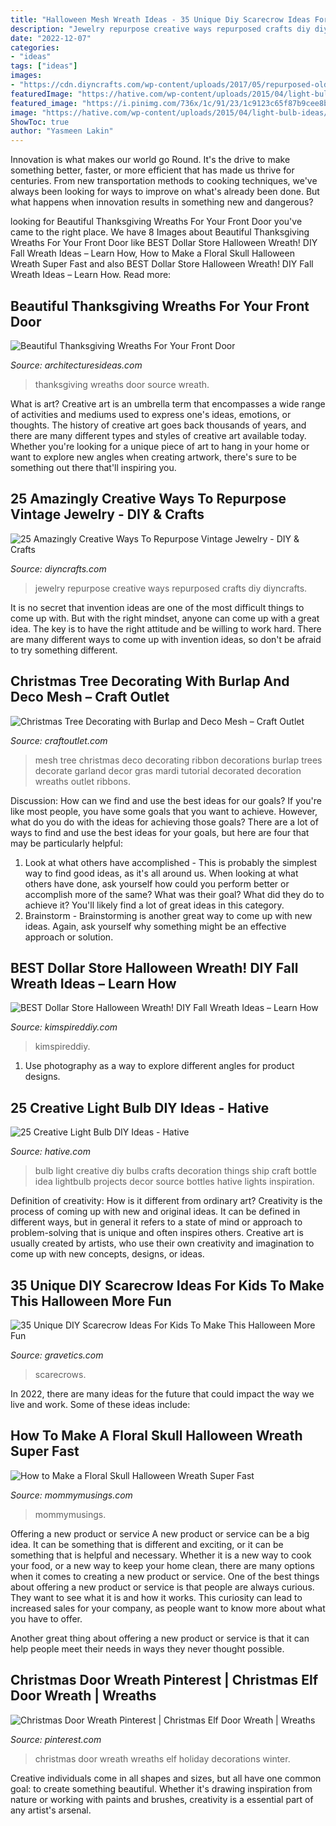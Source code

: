```yaml
---
title: "Halloween Mesh Wreath Ideas - 35 Unique Diy Scarecrow Ideas For Kids To Make This Halloween More Fun"
description: "Jewelry repurpose creative ways repurposed crafts diy diyncrafts"
date: "2022-12-07"
categories:
- "ideas"
tags: ["ideas"]
images:
- "https://cdn.diyncrafts.com/wp-content/uploads/2017/05/repurposed-old-jewelry.jpg"
featuredImage: "https://hative.com/wp-content/uploads/2015/04/light-bulb-ideas/6-creative-light-bulb-diy-ideas.jpg"
featured_image: "https://i.pinimg.com/736x/1c/91/23/1c9123c65f87b9cee8b52b4580945273--christmas-door-wreaths-winter-wreaths.jpg"
image: "https://hative.com/wp-content/uploads/2015/04/light-bulb-ideas/6-creative-light-bulb-diy-ideas.jpg"
ShowToc: true
author: "Yasmeen Lakin"
---
```



Innovation is what makes our world go Round. It's the drive to make something better, faster, or more efficient that has made us thrive for centuries. From new transportation methods to cooking techniques, we've always been looking for ways to improve on what's already been done. But what happens when innovation results in something new and dangerous?

	

		
looking for Beautiful Thanksgiving Wreaths For Your Front Door you've came to the right place. We have 8 Images about Beautiful Thanksgiving Wreaths For Your Front Door like BEST Dollar Store Halloween Wreath! DIY Fall Wreath Ideas – Learn How, How to Make a Floral Skull Halloween Wreath Super Fast and also BEST Dollar Store Halloween Wreath! DIY Fall Wreath Ideas – Learn How. Read more:
		
    
## Beautiful Thanksgiving Wreaths For Your Front Door

<img loading=lazy src="http://architecturesideas.com/wp-content/uploads/2017/10/thanksgiving-wreaths-17-1.jpg" onerror="this.onerror=null;this.src='https://tse2.mm.bing.net/th?id=OIP.PQh5nj6-4mSa7ii6wdO6mgHaFj&amp;pid=15.1';" alt="Beautiful Thanksgiving Wreaths For Your Front Door">

_Source: architecturesideas.com_

>thanksgiving wreaths door source wreath. 

	

What is art?
Creative art is an umbrella term that encompasses a wide range of activities and mediums used to express one's ideas, emotions, or thoughts. The history of creative art goes back thousands of years, and there are many different types and styles of creative art available today. Whether you're looking for a unique piece of art to hang in your home or want to explore new angles when creating artwork, there's sure to be something out there that'll inspiring you.

    
## 25 Amazingly Creative Ways To Repurpose Vintage Jewelry - DIY &amp; Crafts

<img loading=lazy src="https://cdn.diyncrafts.com/wp-content/uploads/2017/05/repurposed-old-jewelry.jpg" onerror="this.onerror=null;this.src='https://tse1.mm.bing.net/th?id=OIP.x4r_jRD5sERjzUy7K-BySgHaD4&amp;pid=15.1';" alt="25 Amazingly Creative Ways To Repurpose Vintage Jewelry - DIY &amp; Crafts">

_Source: diyncrafts.com_

>jewelry repurpose creative ways repurposed crafts diy diyncrafts. 

	

It is no secret that invention ideas are one of the most difficult things to come up with. But with the right mindset, anyone can come up with a great idea. The key is to have the right attitude and be willing to work hard. There are many different ways to come up with invention ideas, so don't be afraid to try something different.

    
## Christmas Tree Decorating With Burlap And Deco Mesh – Craft Outlet

<img loading=lazy src="http://www.craftoutlet.com/blog/wp-content/uploads/2014/11/treewithlogo.jpg" onerror="this.onerror=null;this.src='https://tse3.mm.bing.net/th?id=OIP.EMwGBsAeAqkBt2dSE4rWDAHaMp&amp;pid=15.1';" alt="Christmas Tree Decorating with Burlap and Deco Mesh – Craft Outlet">

_Source: craftoutlet.com_

>mesh tree christmas deco decorating ribbon decorations burlap trees decorate garland decor gras mardi tutorial decorated decoration wreaths outlet ribbons. 

	

Discussion: How can we find and use the best ideas for our goals?
If you're like most people, you have some goals that you want to achieve. However, what do you do with the ideas for achieving those goals? 
There are a lot of ways to find and use the best ideas for your goals, but here are four that may be particularly helpful: 

1) Look at what others have accomplished - This is probably the simplest way to find good ideas, as it's all around us. When looking at what others have done, ask yourself how could you perform better or accomplish more of the same? What was their goal? What did they do to achieve it? You'll likely find a lot of great ideas in this category. 
2) Brainstorm - Brainstorming is another great way to come up with new ideas. Again, ask yourself why something might be an effective approach or solution.

    
## BEST Dollar Store Halloween Wreath! DIY Fall Wreath Ideas – Learn How

<img loading=lazy src="https://kimspireddiy.com/wp-content/uploads/2020/08/halloween-candy-wreath-1-1.jpg" onerror="this.onerror=null;this.src='https://tse1.mm.bing.net/th?id=OIP.TIff6YQYohrR7FN0rreEywHaLH&amp;pid=15.1';" alt="BEST Dollar Store Halloween Wreath! DIY Fall Wreath Ideas – Learn How">

_Source: kimspireddiy.com_

>kimspireddiy. 

	

1. Use photography as a way to explore different angles for product designs.

    
## 25 Creative Light Bulb DIY Ideas - Hative

<img loading=lazy src="https://hative.com/wp-content/uploads/2015/04/light-bulb-ideas/6-creative-light-bulb-diy-ideas.jpg" onerror="this.onerror=null;this.src='https://tse3.mm.bing.net/th?id=OIP._rsVehksMTvztcZt-y8a8QHaF6&amp;pid=15.1';" alt="25 Creative Light Bulb DIY Ideas - Hative">

_Source: hative.com_

>bulb light creative diy bulbs crafts decoration things ship craft bottle idea lightbulb projects decor source bottles hative lights inspiration. 

	

Definition of creativity: How is it different from ordinary art?
Creativity is the process of coming up with new and original ideas. It can be defined in different ways, but in general it refers to a state of mind or approach to problem-solving that is unique and often inspires others. Creative art is usually created by artists, who use their own creativity and imagination to come up with new concepts, designs, or ideas.

    
## 35 Unique DIY Scarecrow Ideas For Kids To Make This Halloween More Fun

<img loading=lazy src="https://www.gravetics.com/wp-content/uploads/2017/07/Minion-Scarecrows.jpg" onerror="this.onerror=null;this.src='https://tse4.mm.bing.net/th?id=OIP.IyYFXL_OQj4kcevLSJguSgHaNK&amp;pid=15.1';" alt="35 Unique DIY Scarecrow Ideas For Kids To Make This Halloween More Fun">

_Source: gravetics.com_

>scarecrows. 

	

In 2022, there are many ideas for the future that could impact the way we live and work. Some of these ideas include:

    
## How To Make A Floral Skull Halloween Wreath Super Fast

<img loading=lazy src="https://www.mommymusings.com/wp-content/uploads/2020/09/easy-halloween-wreath-diy-Pin-1-No-Text.jpg" onerror="this.onerror=null;this.src='https://tse4.mm.bing.net/th?id=OIP.Yjx7dA495HDLW-6o0SAWqgHaLH&amp;pid=15.1';" alt="How to Make a Floral Skull Halloween Wreath Super Fast">

_Source: mommymusings.com_

>mommymusings. 

	

Offering a new product or service
A new product or service can be a big idea. It can be something that is different and exciting, or it can be something that is helpful and necessary. Whether it is a new way to cook your food, or a new way to keep your home clean, there are many options when it comes to creating a new product or service. 
One of the best things about offering a new product or service is that people are always curious. They want to see what it is and how it works. This curiosity can lead to increased sales for your company, as people want to know more about what you have to offer. 

Another great thing about offering a new product or service is that it can help people meet their needs in ways they never thought possible.

    
## Christmas Door Wreath Pinterest | Christmas Elf Door Wreath | Wreaths

<img loading=lazy src="https://i.pinimg.com/736x/1c/91/23/1c9123c65f87b9cee8b52b4580945273--christmas-door-wreaths-winter-wreaths.jpg" onerror="this.onerror=null;this.src='https://tse2.mm.bing.net/th?id=OIP.FEGIm61j7pVDr_IQ_aMvIAHaJ6&amp;pid=15.1';" alt="Christmas Door Wreath Pinterest | Christmas Elf Door Wreath | Wreaths">

_Source: pinterest.com_

>christmas door wreath wreaths elf holiday decorations winter. 

	

Creative individuals come in all shapes and sizes, but all have one common goal: to create something beautiful. Whether it's drawing inspiration from nature or working with paints and brushes, creativity is a essential part of any artist's arsenal.

